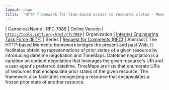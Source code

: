 ```yaml
---
layout: page
title:  "HTTP framework for time-based access to resource states - Memento"
---
```


| Canonical Name | RFC 7089
| Online Version | [`http://tools.ietf.org/html/rfc7089`](http://tools.ietf.org/html/rfc7089)
| Organization | [Internet Engineering Task Force (IETF)](..)
| Series | [Request for Comments (RFC)](..)
| Abstract | The HTTP-based Memento framework bridges the present and past Web. It facilitates obtaining representations of prior states of a given resource by introducing datetime negotiation and TimeMaps. Datetime negotiation is a variation on content negotiation that leverages the given resource's URI and a user agent's preferred datetime. TimeMaps are lists that enumerate URIs of resources that encapsulate prior states of the given resource. The framework also facilitates recognizing a resource that encapsulates a frozen prior state of another resource.